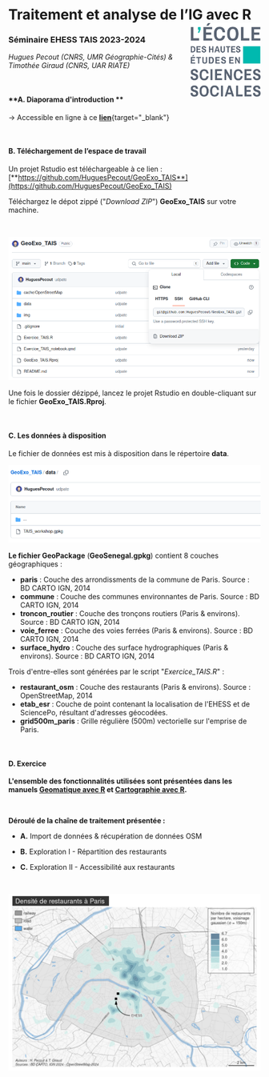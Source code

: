 # Traitement et analyse de l’IG avec R <img src="img/ehess.png" align="right" width="140"/>

### Séminaire EHESS TAIS 2023-2024

*Hugues Pecout (CNRS, UMR Géographie-Cités) & Timothée Giraud (CNRS, UAR RIATE)*

</br>

#### **A. Diaporama d'introduction **

&rarr; Accessible en ligne à ce 
[**lien**](https://tais-ehess-hpecout-bb467c23dd2ecba666035579bc786d99e7bb2c2b3553.gitpages.huma-num.fr/#/title-slide){target="_blank"}

</br>

#### **B. Téléchargement de l’espace de travail**

Un projet Rstudio est téléchargeable à ce lien : [**https://github.com/HuguesPecout/GeoExo_TAIS**](https://github.com/HuguesPecout/GeoExo_TAIS)

Téléchargez le dépot zippé ("*Download ZIP*") **GeoExo_TAIS** sur votre machine.   

</br>

![](img/download.png)

Une fois le dossier dézippé, lancez le projet Rstudio en double-cliquant sur le fichier **GeoExo_TAIS.Rproj**.

</br>

#### **C. Les données à disposition**

Le fichier de données est mis à disposition dans le répertoire **data**.

![](img/data.png)

**Le fichier GeoPackage** (**GeoSenegal.gpkg**) contient 8 couches géographiques :

- **paris** : Couche des arrondissments de la commune de Paris. Source : BD CARTO IGN, 2014    
- **commune** : Couche des communes environnantes de Paris. Source : BD CARTO IGN, 2014   
- **troncon_routier** : Couche des tronçons routiers (Paris & environs). Source : BD CARTO IGN, 2014    
- **voie_ferree** : Couche des voies ferrées (Paris & environs). Source : BD CARTO IGN, 2014    
- **surface_hydro** : Couche des surface hydrographiques (Paris & environs). Source : BD CARTO IGN, 2014   

Trois d'entre-elles sont générées par le script "*Exercice_TAIS.R*" :

- **restaurant_osm** : Couche des restaurants (Paris & environs). Source : OpenStreetMap, 2014   
- **etab_esr** : Couche de point contenant la localisation de l'EHESS et de SciencePo, résultant d'adresses géocodées.   
- **grid500m_paris** : Grille régulière (500m) vectorielle sur l'emprise de Paris.   

</br>


####  **D. Exercice**

**L'ensemble des fonctionnalités utilisées sont présentées dans les manuels [Geomatique avec R](https://rcarto.github.io/geomatique_avec_r/) et [Cartographie avec R](https://rcarto.github.io/cartographie_avec_r/).**

</br>

**Déroulé de la chaîne de traitement présentée :**

- **A.** Import de données & récupération de données OSM

- **B.** Exploration I - Répartition des restaurants

- **C.** Exploration II - Accessibilité aux restaurants

</br>

![](img/Rplot.png)

</br>
</br>



